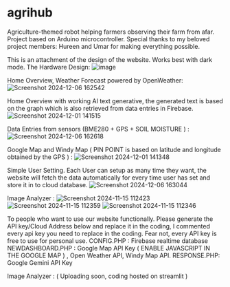 # agrihub
Agriculture-themed robot helping farmers observing their farm from afar. Project based on Arduino microcontroller. 
Special thanks to my beloved project members: Hureen and Umar for making everything possible. 


This is an attachment of the design of the website. Works best with dark mode.
The Hardware Design:
![image](https://github.com/user-attachments/assets/cca4e9af-e968-4174-823d-48322e31a397)

Home Overview, Weather Forecast powered by OpenWeather:
![Screenshot 2024-12-06 162542](https://github.com/user-attachments/assets/b92eb1e3-0462-4842-9b0b-60f01bdb85d3)

Home Overview with working AI text generative, the generated text is based on the graph which is also retrieved from data entries in Firebase.
![Screenshot 2024-12-01 141515](https://github.com/user-attachments/assets/3c5b5300-ef3a-45eb-9963-70561dbf08ef)

Data Entries from sensors (BME280 + GPS + SOIL MOISTURE ) :
![Screenshot 2024-12-06 162618](https://github.com/user-attachments/assets/e06a2e25-4850-43a0-b617-2fea4e08dae8)

Google Map and Windy Map ( PIN POINT is based on latitude and longitude obtained by the GPS ) :
![Screenshot 2024-12-01 141348](https://github.com/user-attachments/assets/e6877993-5991-4e37-a247-ddefee684494)

Simple User Setting. Each User can setup as many time they want, the website will fetch the data automatically for every time user has set and store it in to cloud database.
![Screenshot 2024-12-06 163044](https://github.com/user-attachments/assets/655d87a7-4eaa-4b52-801a-0ce2f41c9d65)

Image Analyzer :
![Screenshot 2024-11-15 112423](https://github.com/user-attachments/assets/82c16be2-b533-4b9e-9582-af29419e959f)
![Screenshot 2024-11-15 112359](https://github.com/user-attachments/assets/7caff123-999e-46d3-8e3f-9ea6bce8ac98)
![Screenshot 2024-11-15 112346](https://github.com/user-attachments/assets/f33cd56d-ccf8-460a-bdd8-c0790c3ebf35)


To people who want to use our website functionally. Please generate the API key/Cloud Address below and replace it in the coding, I commented every api key you need to replace in the coding.
Fear not, every API key is free to use for personal use.
CONFIG.PHP : Firebase realtime database
NEWDASHBOARD.PHP : Google Map API Key ( ENABLE JAVASCRIPT IN THE GOOGLE MAP ) , Open Weather API, Windy Map API.
RESPONSE.PHP: Google Gemini API Key

Image Analyzer : ( Uploading soon, coding hosted on streamlit )


